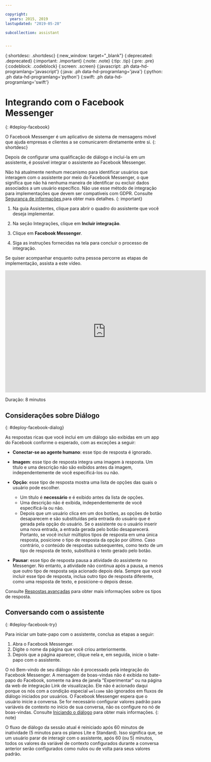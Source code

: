 ```yaml
---

copyright:
  years: 2015, 2019
lastupdated: "2019-05-28"

subcollection: assistant


---
```


{:shortdesc: .shortdesc}
{:new_window: target="_blank"}
{:deprecated: .deprecated}
{:important: .important}
{:note: .note}
{:tip: .tip}
{:pre: .pre}
{:codeblock: .codeblock}
{:screen: .screen}
{:javascript: .ph data-hd-programlang='javascript'}
{:java: .ph data-hd-programlang='java'}
{:python: .ph data-hd-programlang='python'}
{:swift: .ph data-hd-programlang='swift'}

# Integrando com o Facebook Messenger
{: #deploy-facebook}

O Facebook Messenger é um aplicativo de sistema de mensagens móvel que ajuda empresas e clientes a se comunicarem diretamente entre si.
{: shortdesc}

Depois de configurar uma qualificação de diálogo e incluí-la em um assistente, é possível integrar o assistente ao Facebook Messenger.

Não há atualmente nenhum mecanismo para identificar usuários que interagem com o assistente por meio do Facebook Messenger, o que significa que não há nenhuma maneira de identificar ou excluir dados associados a um usuário específico. Não use esse método de integração para implementações que devem ser compatíveis com GDPR. Consulte  [ Segurança de informações ](/docs/services/assistant?topic=assistant-information-security)  para obter mais detalhes.
{: important}

1.  Na guia Assistentes, clique para abrir o quadro do assistente que você deseja implementar.

1.  Na seção Integrações, clique em **Incluir integração**.

1.  Clique em **Facebook Messenger**.

1.  Siga as instruções fornecidas na tela para concluir o processo de integração.

Se quiser acompanhar enquanto outra pessoa percorre as etapas de implementação, assista a este vídeo.

<iframe class="embed-responsive-item" id="youtubeplayer" title="Passagem das etapas de implementação do Facebook" type="text/html" width="640" height="390" src="https://www.youtube.com/embed/8o-FFU5sYNM?rel=0" frameborder="0" webkitallowfullscreen mozallowfullscreen allowfullscreen> </iframe>

Duração: 8 minutos

## Considerações sobre Diálogo
{: #deploy-facebook-dialog}

As respostas ricas que você inclui em um diálogo são exibidas em um app do Facebook conforme o esperado, com as exceções a seguir:

- **Conectar-se ao agente humano**: esse tipo de resposta é ignorado.

- **Imagem**: esse tipo de resposta integra uma imagem à resposta. Um título e uma descrição não são exibidos antes da imagem, independentemente de você especificá-los ou não.

- **Opção**: esse tipo de resposta mostra uma lista de opções das quais o usuário pode escolher.

  - Um título é **necessário** e é exibido antes da lista de opções.
  - Uma descrição não é exibida, independentemente de você especificá-la ou não.
  - Depois que um usuário clica em um dos botões, as opções de botão desaparecem e são substituídas pela entrada do usuário que é gerada pela opção do usuário. Se o assistente ou o usuário inserir uma nova entrada, a entrada gerada pelo botão desaparecerá. Portanto, se você incluir múltiplos tipos de resposta em uma única resposta, posicione o tipo de resposta da opção por último. Caso contrário, o conteúdo de respostas subsequentes, como texto de um tipo de resposta de texto, substituirá o texto gerado pelo botão.

- **Pausar**: esse tipo de resposta pausa a atividade do assistente no Messenger. No entanto, a atividade não continua após a pausa, a menos que outro tipo de resposta seja acionado depois dela. Sempre que você incluir esse tipo de resposta, inclua outro tipo de resposta diferente, como uma resposta de texto, e posicione-o depois desse.

Consulte [Respostas avançadas](/docs/services/assistant?topic=assistant-dialog-overview#dialog-overview-multimedia) para obter mais informações sobre os tipos de resposta.

## Conversando com o assistente
{: #deploy-facebook-try}

Para iniciar um bate-papo com o assistente, conclua as etapas a seguir:

1.  Abra o Facebook Messenger.
1.  Digite o nome da página que você criou anteriormente.
1.  Depois que a página aparecer, clique nela e, em seguida, inicie o bate-papo com o assistente.

O nó Bem-vindo de seu diálogo não é processado pela integração do Facebook Messenger. A mensagem de boas-vindas não é exibida no bate-papo do Facebook, somente na área de janela "Experimentar" ou na página da web de integração Link de visualização. Ele não é acionado daqui porque os nós com a condição especial `welcome` são ignorados em fluxos de diálogo iniciados por usuários. O Facebook Messenger espera que o usuário inicie a conversa. Se for necessário configurar valores padrão para variáveis de contexto no início de sua conversa, não os configure no nó de boas-vindas. Consulte [Iniciando o diálogo](/docs/services/assistant?topic=assistant-dialog-start) para obter mais informações.
{: note}

O fluxo de diálogo da sessão atual é reiniciado após 60 minutos de inatividade (5 minutos para os planos Lite e Standard). Isso significa que, se um usuário parar de interagir com o assistente, após 60 (ou 5) minutos, todos os valores da variável de contexto configurados durante a conversa anterior serão configurados como nulos ou de volta para seus valores padrão.
